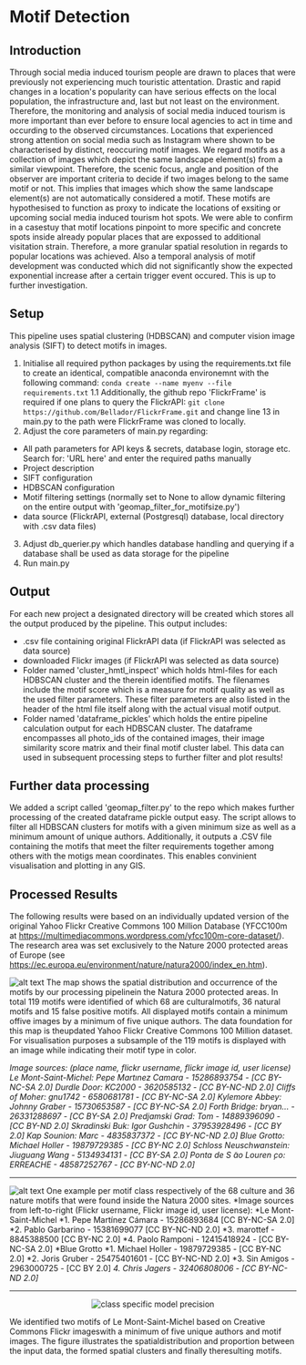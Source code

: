 # Motif Detection

## Introduction
Through social media induced tourism people are drawn to places that were previously not experiencing much touristic attentation. Drastic and rapid changes in a location's popularity can have serious effects on the local population, the infrastructure and, last but not least on the environment. Therefore, the monitoring and analysis of social media induced tourism is more important than ever before to ensure local agencies to act in time and occurding to the observed circumstances. Locations that experienced strong attention on social media such as Instagram where shown to be characterised by distinct, reoccuring motif images. We regard motifs as a collection of images which depict the same landscape element(s) from a similar viewpoint. Therefore, the scenic focus, angle and position of the observer are important criteria to decide if two images belong to the same motif or not. This implies that images which show the same landscape element(s) are not automatically considered a motif. These motifs are hypothesised to function as proxy to indicate the locations of exsiting or upcoming social media induced tourism hot spots. We were able to confirm in a casestuy that motif locations pinpoint to more specific and concrete spots inside already popular places that are expossed to additional visitation strain. Therefore, a more granular spatial resolution in regards to popular locations was achieved. Also a temporal analysis of motif development was conducted which did not significantly show the expected exponential increase after a certain trigger event occured. This is up to further investigation.

## Setup
This pipeline uses spatial clustering (HDBSCAN) and computer vision image analysis (SIFT) to detect motifs in images.

1. Initialise all required python packages by using the requirements.txt file to create an identical, compatible anaconda environemnt with the following command: `conda create --name myenv --file requirements.txt`
1.1 Additionally, the github repo 'FlickrFrame' is required if one plans to query the FlickrAPI: 
`git clone https://github.com/Bellador/FlickrFrame.git` and change line 13 in main.py to the path were FlickrFrame was cloned to locally.
2. Adjust the core parameters of main.py regarding:
  - All path parameters for API keys & secrets, database login, storage etc. Search for: 'URL here' and enter the required paths manually
  - Project description
  - SIFT configuration
  - HDBSCAN configuration
  - Motif filtering settings (normally set to None to allow dynamic filtering on the entire output with 'geomap_filter_for_motifsize.py') 
  - data source (FlickrAPI, external (Postgresql) database, local directory with .csv data files)
3. Adjust db_querier.py which handles database handling and querying if a database shall be used as data storage for the pipeline
4. Run main.py

## Output
For each new project a designated directory will be created which stores all the output produced by the pipeline. This output includes:
  - .csv file containing original FlickrAPI data (if FlickrAPI was selected as data source)
  - downloaded Flickr images (if FlickrAPI was selected as data source)
  - Folder named 'cluster_hmtl_inspect' which holds html-files for each HDBSCAN cluster and the therein identified motifs. The filenames include the motif score which is a measure for motif quality as well as the used filter parameters. These filter parameters are also listed in the header of the html file itself along with the actual visual motif output.
  - Folder named 'dataframe_pickles' which holds the entire pipeline calculation output for each HDBSCAN cluster. The dataframe encompasses all photo_ids of the contained images, their image similarity score matrix and their final motif cluster label. This data can used in subsequent processing steps to further filter and plot results!
  
## Further data processing
We added a script called 'geomap_filter.py' to the repo which makes further processing of the created dataframe pickle output easy. The script allows to filter all HDBSCAN clusters for motifs with a given minimum size as well as a minimum amount of unique authors. Additionally, it outputs a .CSV file containing the motifs that meet the filter requirements together among others with the motigs mean coordinates. This enables convinient visualisation and plotting in any GIS.

## Processed Results
The following results were based on an individually updated version of the original Yahoo Flickr Creative Commons 100 Million Database (YFCC100m at https://multimediacommons.wordpress.com/yfcc100m-core-dataset/). The research area was set exclusively to the Nature 2000 protected areas of Europe (see https://ec.europa.eu/environment/nature/natura2000/index_en.htm).

![alt text](https://github.com/Bellador/MotiveDetection/blob/master/map_v2.png)
The map shows the spatial distribution and occurrence of the motifs by our processing pipelinein the Natura 2000 protected areas.  In total 119 motifs were identified of which 68 are culturalmotifs, 36 natural motifs and 15 false positive motifs.  All displayed motifs contain a minimum offive images by a minimum of five unique authors.  The data foundation for this map is theupdated Yahoo Flickr Creative Commons 100 Million dataset. For visualisation purposes a subsample of the 119 motifs is displayed with an image while indicating their motif type in color.

*Image sources:  (place name, flickr username, flickr image id, user license)*
*Le Mont-Saint-Michel: Pepe Martınez Camara - 15286893754 - [CC BY-NC-SA 2.0]*
*Durdle Door:  KC2000 - 3620585132 - [CC BY-NC-ND 2.0]*
*Cliffs of Moher:  gnu1742 - 6580681781 - [CC BY-NC-SA 2.0]*
*Kylemore Abbey:  Johnny Graber - 15730653587 - [CC BY-NC-SA 2.0]*
*Forth Bridge:  bryan...  - 26331288697 - [CC BY-SA 2.0]*
*Predjamski Grad:  Tom - 14889396090 - [CC BY-ND 2.0]*
*Skradinski Buk:  Igor Gushchin - 37953928496 - [CC BY 2.0]*
*Kap Sounion:  Marc - 4835837372 - [CC BY-NC-ND 2.0]*
*Blue Grotto:  Michael Holler - 19879729385 - [CC BY-NC 2.0]*
*Schloss Neuschwanstein:  Jiuguang Wang - 5134934131 - [CC BY-SA 2.0]*
*Ponta de S ̃ao Louren ̧co:  ERREACHE - 48587252767 - [CC BY-NC-ND 2.0]*

----------------

![alt text](https://github.com/Bellador/MotiveDetection/blob/master/motif_type_figure_new_300dpi.jpg)
One example per motif class respectively of the 68 culture and 36 nature motifs that were found inside the Natura 2000 sites.
*Image sources from left-to-right (Flickr username, Flickr image id, user license):
*Le Mont-Saint-Michel
*1. Pepe Martínez Cámara - 15286893684 [CC BY-NC-SA 2.0]
*2. Pablo Garbarino - 15381699077 [CC BY-NC-ND 2.0]
*3. marottef - 8845388500 [CC BY-NC 2.0]
*4. Paolo Ramponi - 12415418924 - [CC BY-NC-SA 2.0]
*Blue Grotto
*1. Michael Holler - 19879729385 - [CC BY-NC 2.0]
*2. Joris Gruber - 25475401601 - [CC BY-NC-ND 2.0]
*3. Sin Amigos - 2963000725 - [CC BY 2.0]
*4. Chris Jagers - 32406808006 - [CC BY-NC-ND 2.0]*

----------------

<p align="center">
  <img src="https://github.com/Bellador/MotiveDetection/blob/master/le_mont_saint_michel_submap_newlegend2.png" title="class specific model precision">
</p>
We identified two motifs of Le Mont-Saint-Michel based on Creative Commons Flickr imageswith a minimum of five unique authors and motif images.  The figure illustrates the spatialdistribution and proportion between the input data, the formed spatial clusters and finally theresulting motifs.

